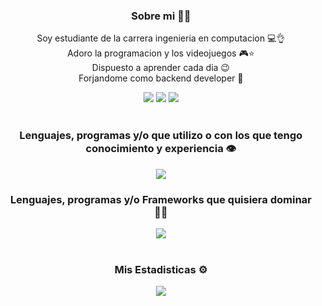 <div align = center>
  <h3>Sobre mi 👦🏻</h3>
  <p>Soy estudiante de la carrera ingenieria en computacion 💻👌 <br> Adoro la programacion y los videojuegos 🎮⭐ <br>Dispuesto a aprender cada dia 😉 <br> Forjandome como backend developer 🫡</p>
  <a href = "https://www.instagram.com/annuar_abou.22/"><img src = "https://img.shields.io/badge/INSTAGRAM-pink?style=for-the-badge&logo=instagram"></a>
  <a href = "https://twitter.com/AnnuarAbouharb1"><img src = "https://img.shields.io/badge/TWITTER-%23AAB8C2?style=for-the-badge&logo=twitter"></a>
  <a href = "https://www.facebook.com/annuar.abouharb?locale=es_LA"><img src = "https://img.shields.io/badge/FACEBOOK-blue?style=for-the-badge&logo=facebook"></a>
</div>
<br>

<div align = center>
  <h3>Lenguajes, programas y/o que utilizo o con los que tengo conocimiento y experiencia 👁️</h3>
  <img src="https://skillicons.dev/icons?i=py,java,js,html,css,mysql,mongodb,vscode,github" />
  <h3>Lenguajes, programas y/o Frameworks que quisiera dominar 🙏🏻</h3>
  <img src="https://skillicons.dev/icons?i=php,laravel,ruby,nodejs,django,vuejs,flask,fastapi,git" />
</div>

<br>
<div>
  <h3 align = center>Mis Estadisticas ⚙️</h3>
  <p align = center>
    <img src = "https://github-readme-stats.vercel.app/api?username=annuar2203&show_icons=true&theme=dark">
  </p>
</div>

